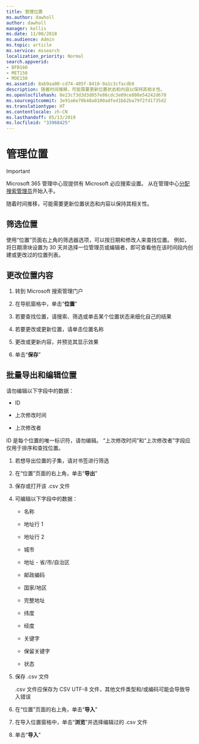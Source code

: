 ```yaml
---
title: 管理位置
ms.author: dawholl
author: dawholl
manager: kellis
ms.date: 11/08/2018
ms.audience: Admin
ms.topic: article
ms.service: mssearch
localization_priority: Normal
search.appverid:
- BFB160
- MET150
- MOE150
ms.assetid: 8ab9aa00-cd74-405f-8410-9a1c3cfacdb9
description: 随着时间推移，可能需要更新位置状态和内容以保持其相关性。
ms.openlocfilehash: 0e23cf3d3d3d05fe86cdc3e09ce808e54242d670
ms.sourcegitcommit: 3e91a6e70b48a0100adfed1b62ba79f2fd1735d2
ms.translationtype: HT
ms.contentlocale: zh-CN
ms.lasthandoff: 05/13/2019
ms.locfileid: "33968425"
---
```

# <a name="manage-locations"></a>管理位置

> [!IMPORTANT]
> Microsoft 365 管理中心现提供有 Microsoft 必应搜索设置。 从在管理中心[分配搜索管理员](https://docs.microsoft.com/zh-CN/microsoftsearch/setup-microsoft-search#step-2-assign-search-admin-and-search-editor)开始入手。
    
随着时间推移，可能需要更新位置状态和内容以保持其相关性。 
  
## <a name="filter-locations"></a>筛选位置

使用“位置”页面右上角的筛选器选项，可以按日期和修改人来查找位置。 例如，将日期滑块设置为 30 天并选择一位管理员或编辑者，即可查看他在该时间段内创建或更改过的位置列表。
  
## <a name="change-location-content"></a>更改位置内容

1. 转到 Microsoft 搜索管理门户
    
2. 在导航窗格中，单击“**位置**”
    
3. 若要查找位置，请搜索、筛选或单击某个位置状态来细化自己的结果
    
4. 若要更改或更新位置，请单击位置名称
    
5. 更改或更新内容，并预览其显示效果 
    
6. 单击“**保存**”
    
## <a name="bulk-export-and-edit-locations"></a>批量导出和编辑位置

请勿编辑以下字段中的数据：
  
- ID
    
- 上次修改时间
    
- 上次修改者
    
ID 是每个位置的唯一标识符，请勿编辑。 “上次修改时间”和“上次修改者”字段应仅用于排序和查找位置。
  
1. 若想导出位置的子集，请对书签进行筛选
    
2. 在“位置”页面的右上角，单击“**导出**”
    
3. 保存或打开该 .csv 文件
    
4. 可编辑以下字段中的数据：
    
   - 名称
    
   - 地址行 1
    
   - 地址行 2
    
   - 城市
    
   - 地址 - 省/市/自治区
    
   - 邮政编码
    
   - 国家/地区
    
   - 完整地址
    
   - 纬度
    
   - 经度
    
   - 关键字
    
   - 保留关键字
    
   - 状态
    
5. 保存 .csv 文件

    .csv 文件应保存为 CSV UTF-8 文件，其他文件类型和/或编码可能会导致导入错误
    
6. 在“位置”页面的右上角，单击“**导入**”
    
7. 在导入位置窗格中，单击“**浏览**”并选择编辑过的 .csv 文件 
    
8. 单击“**导入**”

  


